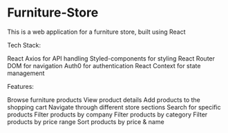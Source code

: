 # Furniture-Store
This is a web application for a furniture store, built using React

Tech Stack:

React
Axios for API handling
Styled-components for styling
React Router DOM for navigation
Auth0 for authentication
React Context for state management

Features:

Browse furniture products
View product details
Add products to the shopping cart
Navigate through different store sections
Search for specific products
Filter products by company
Filter products by category
Filter products by price range
Sort products by price & name
